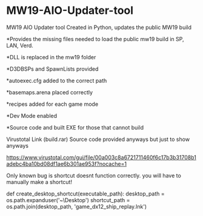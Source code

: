 # MW19-AIO-Updater-tool

MW19 AIO Updater tool Created in Python, updates the public MW19 build 

*Provides the missing files needed to load the public mw19 build in SP, LAN, Verd.

*DLL is replaced in the mw19 folder

*D3DBSPs and SpawnLists provided 

*autoexec.cfg added to the correct path

*basemaps.arena placed correctly 

*recipes added for each game mode

*Dev Mode enabled

*Source code and built EXE for those that cannot build

Virustotal Link (build.rar) Source code provided anyways but just to show anyways

https://www.virustotal.com/gui/file/00a003c8a6721711460f6c17b3b31708b1adebc4ba10bd08df1ae6b301ae953f?nocache=1

Only known bug is shortcut doesnt function correctly. you will have to manually make a shortcut!

def create_desktop_shortcut(executable_path): 
    desktop_path = os.path.expanduser('~\\Desktop')
    shortcut_path = os.path.join(desktop_path, 'game_dx12_ship_replay.lnk')
 
